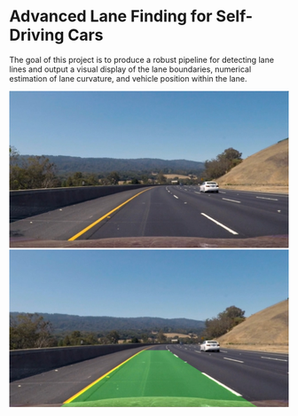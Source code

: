 # Advanced Lane Finding for Self-Driving Cars

The goal of this project is to produce a robust pipeline for detecting lane lines and output a visual display of the lane boundaries, numerical estimation of lane curvature, and vehicle position within the lane.

![Original Image](test_images/test3.jpg)   ![Output Image](output_images/unwarped_lane3.jpg)

